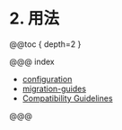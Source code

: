 # 2. 用法

@@toc { depth=2 }

@@@ index

 * [configuration](configuration.md)
 * [migration-guides](migration-guide/index.md)
 * [Compatibility Guidelines](compatibility-guidelines.md)

@@@